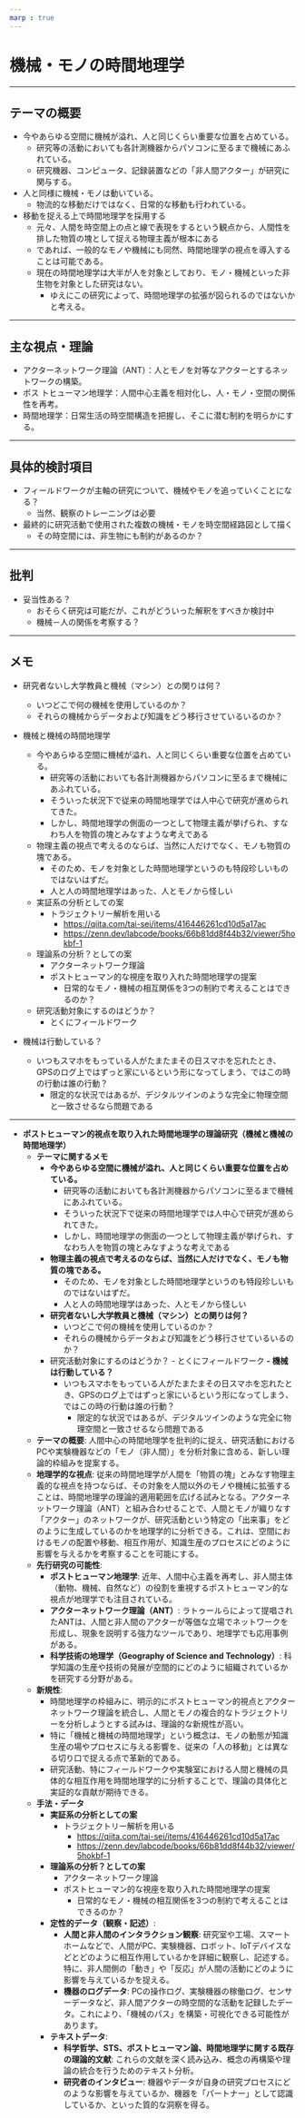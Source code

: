 ```yaml
---
marp : true
---
```

# 機械・モノの時間地理学

---

## テーマの概要

- 今やあらゆる空間に機械が溢れ、人と同じくらい重要な位置を占めている。
  - 研究等の活動においても各計測機器からパソコンに至るまで機械にあふれている。
  - 研究機器、コンピュータ、記録装置などの「非人間アクター」が研究に関与する。
- 人と同様に機械・モノは動いている。
  - 物流的な移動だけではなく、日常的な移動も行われている。
- 移動を捉える上で時間地理学を採用する
  - 元々、人間を時空間上の点と線で表現をするという観点から、人間性を排した物質の塊として捉える物理主義が根本にある
  - であれば、一般的なモノや機械にも同然、時間地理学の視点を導入することは可能である。
  - 現在の時間地理学は大半が人を対象としており、モノ・機械といった非生物を対象とした研究はない。
    - ゆえにこの研究によって、時間地理学の拡張が図られるのではないかと考える。

---

## 主な視点・理論

- アクターネットワーク理論（ANT）：人とモノを対等なアクターとするネットワークの構築。
- ポス トヒューマン地理学：人間中心主義を相対化し、人・モノ・空間の関係性を再考。
- 時間地理学：日常生活の時空間構造を把握し、そこに潜む制約を明らかにする。

---

## 具体的検討項目

- フィールドワークが主軸の研究について、機械やモノを追っていくことになる？
  - 当然、観察のトレーニングは必要
- 最終的に研究活動で使用された複数の機械・モノを時空間経路図として描く
  - その時空間には、非生物にも制約があるのか？

---

## 批判

- 妥当性ある？
  - おそらく研究は可能だが、これがどういった解釈をすべきか検討中
  - 機械－人の関係を考察する？

---

## メモ

- 研究者ないし大学教員と機械（マシン）との関りは何？
  - いつどこで何の機械を使用しているのか？
  - それらの機械からデータおよび知識をどう移行させているいるのか？

- 機械と機械の時間地理学
  - 今やあらゆる空間に機械が溢れ、人と同じくらい重要な位置を占めている。
    - 研究等の活動においても各計測機器からパソコンに至るまで機械にあふれている。
    - そういった状況下で従来の時間地理学では人中心で研究が進められてきた。
    - しかし、時間地理学の側面の一つとして物理主義が挙げられ、すなわち人を物質の塊とみなすような考えである
  - 物理主義の視点で考えるのならば、当然に人だけでなく、モノも物質の塊である。
    - そのため、モノを対象とした時間地理学というのも特段珍しいものではないはずだ。
    - 人と人の時間地理学はあった、人とモノから怪しい
  - 実証系の分析としての案
    - トラジェクトリー解析を用いる
      - <https://qiita.com/tai-sei/items/416446261cd10d5a17ac>
      - <https://zenn.dev/labcode/books/66b81dd8f44b32/viewer/5hokbf-1>
  - 理論系の分析？としての案
    - アクターネットワーク理論
    - ポストヒューマン的な視座を取り入れた時間地理学の提案
      - 日常的なモノ・機械の相互関係を3つの制約で考えることはできるのか？
  - 研究活動対象にするのはどうか？
    - とくにフィールドワーク

- 機械は行動している？
  - いつもスマホをもっている人がたまたまその日スマホを忘れたとき、GPSのログ上ではずっと家にいるという形になってしまう、ではこの時の行動は誰の行動？
    - 限定的な状況ではあるが、デジタルツインのような完全に物理空間と一致させるなら問題である

---

- **ポストヒューマン的視点を取り入れた時間地理学の理論研究（機械と機械の時間地理学）**
  - **テーマに関するメモ**
    - **今やあらゆる空間に機械が溢れ、人と同じくらい重要な位置を占めている。**
      - 研究等の活動においても各計測機器からパソコンに至るまで機械にあふれている。
      - そういった状況下で従来の時間地理学では人中心で研究が進められてきた。
      - しかし、時間地理学の側面の一つとして物理主義が挙げられ、すなわち人を物質の塊とみなすような考えである
    - **物理主義の視点で考えるのならば、当然に人だけでなく、モノも物質の塊である。**
      - そのため、モノを対象とした時間地理学というのも特段珍しいものではないはずだ。
      - 人と人の時間地理学はあった、人とモノから怪しい
    - **研究者ないし大学教員と機械（マシン）との関りは何？**
      - いつどこで何の機械を使用しているのか？
      - それらの機械からデータおよび知識をどう移行させているいるのか？
    - 研究活動対象にするのはどうか？
          - とくにフィールドワーク
    **- 機械は行動している？**
      - いつもスマホをもっている人がたまたまその日スマホを忘れたとき、GPSのログ上ではずっと家にいるという形になってしまう、ではこの時の行動は誰の行動？
        - 限定的な状況ではあるが、デジタルツインのような完全に物理空間と一致させるなら問題である
  - **テーマの概要**: 人間中心の時間地理学を批判的に捉え、研究活動におけるPCや実験機器などの「モノ（非人間）」を分析対象に含める、新しい理論的枠組みを提案する。
  - **地理学的な視点**: 従来の時間地理学が人間を「物質の塊」とみなす物理主義的な視点を持つならば、その対象を人間以外のモノや機械に拡張することは、時間地理学の理論的適用範囲を広げる試みとなる。アクターネットワーク理論（ANT）と組み合わせることで、人間とモノが織りなす「アクター」のネットワークが、研究活動という特定の「出来事」をどのように生成しているのかを地理学的に分析できる。これは、空間におけるモノの配置や移動、相互作用が、知識生産のプロセスにどのように影響を与えるかを考察することを可能にする。
  - **先行研究の可能性**:
      - **ポストヒューマン地理学**: 近年、人間中心主義を再考し、非人間主体（動物、機械、自然など）の役割を重視するポストヒューマン的な視点が地理学でも注目されている。
      - **アクターネットワーク理論（ANT）**: ラトゥールらによって提唱されたANTは、人間と非人間のアクターが等価な立場でネットワークを形成し、現象を説明する強力なツールであり、地理学でも応用事例がある。
      - **科学技術の地理学（Geography of Science and Technology）**: 科学知識の生産や技術の発展が空間的にどのように組織されているかを研究する分野がある。
  - **新規性**:
      - 時間地理学の枠組みに、明示的にポストヒューマン的視点とアクターネットワーク理論を統合し、人間とモノの複合的なトラジェクトリーを分析しようとする試みは、理論的な新規性が高い。
      - 特に「機械と機械の時間地理学」という概念は、モノの動態が知識生産の場やプロセスに与える影響を、従来の「人の移動」とは異なる切り口で捉える点で革新的である。
      - 研究活動、特にフィールドワークや実験室における人間と機械の具体的な相互作用を時間地理学的に分析することで、理論の具体化と実証的な貢献が期待できる。
  - **手法・データ**
    - **実証系の分析としての案**
      - トラジェクトリー解析を用いる
        - <https://qiita.com/tai-sei/items/416446261cd10d5a17ac>
        - <https://zenn.dev/labcode/books/66b81dd8f44b32/viewer/5hokbf-1>
    - **理論系の分析？としての案**
      - アクターネットワーク理論
      - ポストヒューマン的な視座を取り入れた時間地理学の提案
        - 日常的なモノ・機械の相互関係を3つの制約で考えることはできるのか？
    - **定性的データ（観察・記述）**:
        - **人間と非人間のインタラクション観察**: 研究室や工場、スマートホームなどで、人間がPC、実験機器、ロボット、IoTデバイスなどとどのように相互作用しているかを詳細に観察し、記述する。特に、非人間側の「動き」や「反応」が人間の活動にどのように影響を与えているかを捉える。
        - **機器のログデータ**: PCの操作ログ、実験機器の稼働ログ、センサーデータなど、非人間アクターの時空間的な活動を記録したデータ。これにより、「機械のパス」を構築・可視化できる可能性があります。
    - **テキストデータ**:
        - **科学哲学、STS、ポストヒューマン論、時間地理学に関する既存の理論的文献**: これらの文献を深く読み込み、概念の再構築や理論の統合を行うためのテキスト分析。
        - **研究者のインタビュー**: 機器やデータが自身の研究プロセスにどのような影響を与えているか、機器を「パートナー」として認識しているか、といった質的な洞察を得る。
